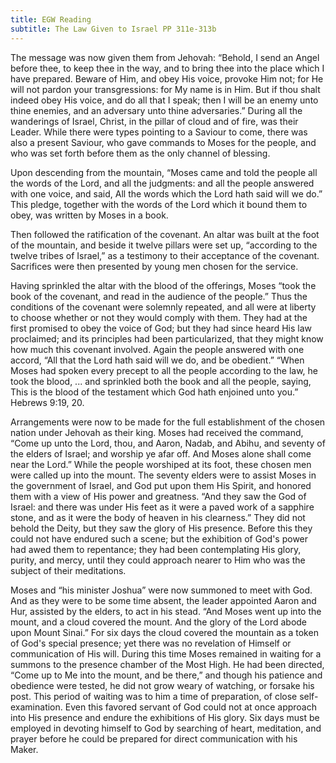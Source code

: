 ```yaml
---
title: EGW Reading
subtitle: The Law Given to Israel PP 311e-313b
---
```


The message was now given them from Jehovah: “Behold, I send an Angel before thee, to keep thee in the way, and to bring thee into the place which I have prepared. Beware of Him, and obey His voice, provoke Him not; for He will not pardon your transgressions: for My name is in Him. But if thou shalt indeed obey His voice, and do all that I speak; then I will be an enemy unto thine enemies, and an adversary unto thine adversaries.” During all the wanderings of Israel, Christ, in the pillar of cloud and of fire, was their Leader. While there were types pointing to a Saviour to come, there was also a present Saviour, who gave commands to Moses for the people, and who was set forth before them as the only channel of blessing.

Upon descending from the mountain, “Moses came and told the people all the words of the Lord, and all the judgments: and all the people answered with one voice, and said, All the words which the Lord hath said will we do.” This pledge, together with the words of the Lord which it bound them to obey, was written by Moses in a book.

Then followed the ratification of the covenant. An altar was built at the foot of the mountain, and beside it twelve pillars were set up, “according to the twelve tribes of Israel,” as a testimony to their acceptance of the covenant. Sacrifices were then presented by young men chosen for the service.

Having sprinkled the altar with the blood of the offerings, Moses “took the book of the covenant, and read in the audience of the people.” Thus the conditions of the covenant were solemnly repeated, and all were at liberty to choose whether or not they would comply with them. They had at the first promised to obey the voice of God; but they had since heard His law proclaimed; and its principles had been particularized, that they might know how much this covenant involved. Again the people answered with one accord, “All that the Lord hath said will we do, and be obedient.” “When Moses had spoken every precept to all the people according to the law, he took the blood, ... and sprinkled both the book and all the people, saying, This is the blood of the testament which God hath enjoined unto you.” Hebrews 9:19, 20.

Arrangements were now to be made for the full establishment of the chosen nation under Jehovah as their king. Moses had received the command, “Come up unto the Lord, thou, and Aaron, Nadab, and Abihu, and seventy of the elders of Israel; and worship ye afar off. And Moses alone shall come near the Lord.” While the people worshiped at its foot, these chosen men were called up into the mount. The seventy elders were to assist Moses in the government of Israel, and God put upon them His Spirit, and honored them with a view of His power and greatness. “And they saw the God of Israel: and there was under His feet as it were a paved work of a sapphire stone, and as it were the body of heaven in his clearness.” They did not behold the Deity, but they saw the glory of His presence. Before this they could not have endured such a scene; but the exhibition of God's power had awed them to repentance; they had been contemplating His glory, purity, and mercy, until they could approach nearer to Him who was the subject of their meditations.

Moses and “his minister Joshua” were now summoned to meet with God. And as they were to be some time absent, the leader appointed Aaron and Hur, assisted by the elders, to act in his stead. “And Moses went up into the mount, and a cloud covered the mount. And the glory of the Lord abode upon Mount Sinai.” For six days the cloud covered the mountain as a token of God's special presence; yet there was no revelation of Himself or communication of His will. During this time Moses remained in waiting for a summons to the presence chamber of the Most High. He had been directed, “Come up to Me into the mount, and be there,” and though his patience and obedience were tested, he did not grow weary of watching, or forsake his post. This period of waiting was to him a time of preparation, of close self-examination. Even this favored servant of God could not at once approach into His presence and endure the exhibitions of His glory. Six days must be employed in devoting himself to God by searching of heart, meditation, and prayer before he could be prepared for direct communication with his Maker.
